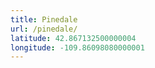 ```yaml
---
title: Pinedale
url: /pinedale/
latitude: 42.867132500000004
longitude: -109.86098080000001
---
```

